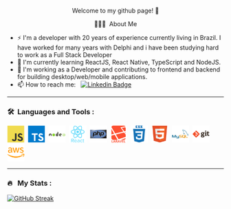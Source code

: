<p align="center">
Welcome to my github page! 👋 
</p>
<p align="center">
👨🏻‍💻 &nbsp;About Me
</p>

- ⚡ I'm a developer with 20 years of experience currently living in Brazil. I have worked for many years with Delphi and i have been studying hard to work as a Full Stack Developer
- 🌱 I'm currently learning ReactJS, React Native, TypeScript and NodeJS.
- 🔭 I'm working as a Developer and contributing to frontend and backend for building desktop/web/mobile applications.
- 📫 How to reach me: &nbsp; [![Linkedin Badge](https://img.shields.io/badge/-thiagoamacedodev-blue?style=flat&logo=Linkedin&logoColor=white)](https://www.linkedin.com/in/thiagoamacedodev)

---

### 🛠 &nbsp;Languages and Tools :

<p>
<img src="https://github.com/devicons/devicon/blob/master/icons/javascript/javascript-original.svg"  title="JavaScript"  alt="JavaScript"  width="40"  height="40"/>&nbsp;
<img src="https://github.com/devicons/devicon/blob/master/icons/typescript/typescript-original.svg"  title="TypeScript"  alt="TypeScript"  width="40"  height="40"/>&nbsp;
<img src="https://github.com/devicons/devicon/blob/master/icons/nodejs/nodejs-original-wordmark.svg"  title="NodeJS"  alt="NodeJS"  width="40"  height="40"/>&nbsp;
<img src="https://github.com/devicons/devicon/blob/master/icons/react/react-original-wordmark.svg"  title="React"  alt="React"  width="40"  height="40"/>&nbsp;
<img src="https://github.com/devicons/devicon/blob/master/icons/php/php-original.svg"  title="Php"  **alt="Php"  width="40"  height="40"/>&nbsp;
<img src="https://github.com/devicons/devicon/blob/master/icons/laravel/laravel-plain-wordmark.svg"  title="Laravel"  **alt="Laravel"  width="40"  height="40"/>&nbsp;
<img src="https://github.com/devicons/devicon/blob/master/icons/css3/css3-plain-wordmark.svg"  title="CSS3"  alt="CSS"  width="40"  height="40"/>&nbsp;
<img src="https://github.com/devicons/devicon/blob/master/icons/html5/html5-original.svg"  title="HTML5"  alt="HTML"  width="40"  height="40"/>&nbsp;
<img src="https://github.com/devicons/devicon/blob/master/icons/mysql/mysql-original-wordmark.svg"  title="MySQL"  alt="MySQL"  width="40"  height="40"/>&nbsp;
<img src="https://github.com/devicons/devicon/blob/master/icons/git/git-original-wordmark.svg"  title="Git"  **alt="Git"  width="40"  height="40"/>&nbsp;
<img src="https://github.com/devicons/devicon/blob/master/icons/amazonwebservices/amazonwebservices-plain-wordmark.svg"  title="AWS"  alt="AWS"  width="40"  height="40"/>&nbsp;

</p>

---

### 🔥 &nbsp; My Stats :
[![GitHub Streak](https://streak-stats.demolab.com?user=thiagoamacedo&theme=dracula&date_format=j%20M%5B%20Y%5D)](https://git.io/streak-stats)
